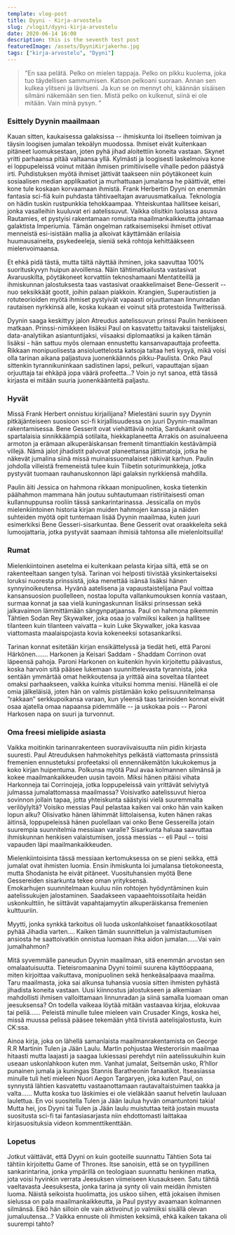 ```yaml
---
template: vlog-post
title: Dyyni - Kirja-arvostelu
slug: /vlogit/dyyni-kirja-arvostelu
date: 2020-06-14 16:00
description: this is the seventh test post
featuredImage: /assets/DyyniKirjakerho.jpg
tags: ["kirja-arvostelu", "Dyyni"]
---
```

>”En saa pelätä.
>Pelko on mielen tappaja. Pelko on pikku kuolema, joka tuo täydellisen sammumisen.
>Katson pelkoani suoraan.
>Annan sen kulkea ylitseni ja lävitseni.
>Ja kun se on mennyt ohi, käännän sisäisen silmäni näkemään sen tien.
>Mistä pelko on kulkenut, siinä ei ole mitään.
>Vain minä pysyn. ”

### Esittely Dyynin maailmaan

Kauan sitten, kaukaisessa galaksissa -- ihmiskunta loi itselleen toimivan ja täysin loogisen jumalan tekoälyn muodossa. Ihmiset eivät kuitenkaan pitäneet luomuksestaan, joten pyhä jihad aloitettiin koneita vastaan. Skynet yritti parhaansa pitää valtaansa yllä. Kylmästi ja loogisesti laskelmoiva kone ei loppupeleissä voinut mitään ihmisen primitiiviselle vihalle pedon päästyä irti. Puhdistuksen myötä ihmiset jättivät taakseen niin pöytäkoneet kuin sosiaalisen median applikaatiot ja murhattuaan jumalansa he päättivät, ettei kone tule koskaan korvaamaan ihmistä.
Frank Herbertin Dyyni on enemmän fantasia sci-fiä kuin puhdasta tähtivaeltajan avaruusmatkailua. Teknologia on hädin tuskin rustpunkkia tehokkaampaa. Yhteiskuntaa hallitsee keisari, jonka vasalleihin kuuluvat eri aatelissuvut. Vaikka olisitkin luolassa asuva Rautamies, et pystyisi rakentamaan romuista maailmankaikkeutta johtamaa galaktista Imperiumia.  Tämän ongelman ratkaisemiseksi ihmiset ottivat menneistä esi-isistään mallia ja alkoivat käyttämään erilaisia huumausaineita, psykedeeleja, sieniä sekä rohtoja kehittääkseen mielenvoimaansa.  

Et ehkä pidä tästä, mutta tältä näyttää ihminen, joka saavuttaa 100% suorituskyvyn huipun aivoillensa.
Näin tähtimatkailusta vastasivat Avaruuskilta, pöytäkoneet korvattiin teknoshamaani Mentatiteillä ja ihmiskunnan jalostuksesta taas vastasivat oraakkelimaiset Bene-Gesserit -- nuo seksikkäät gootit, joihin palaan piakkoin.  Krangien, Superautistien ja rotuteorioiden myötä ihmiset pystyivät vapaasti orjuuttamaan linnunradan rautaisen nyrkkinsä alle, koska kukaan ei voinut sitä protestoida Twitterissä.

Dyynin saaga keskittyy jalon Atreudus aatelissuvun prinssi Paulin henkiseen matkaan.  Prinssi-nimikkeen lisäksi Paul on kasvatettu taitavaksi taistelijaksi, data-analytiikan asiantuntijaksi, viisaaksi diplomaatiksi ja kaiken tämän lisäksi - hän sattuu myös olemaan ennustettu kansanvapauttaja profeetta. Rikkaan monipuolisesta ansioluettelosta katsoja taitaa heti kysyä, mikä voisi olla tarinan aikana paljastuva juonenkäännös pikku-Paulista. Onko Paul sittenkin tyrannikuninkaan sadistinen lapsi, pelkuri, vapauttajan sijaan orjuuttaja tai ehkäpä jopa väärä profeetta…? Voin jo nyt sanoa, että tässä kirjasta ei mitään suuria juonenkäänteitä paljastu.
### Hyvät

Missä Frank Herbert onnistuu kirjailijana? Mielestäni suurin syy Dyynin pitkäjänteiseen suosioon sci-fi kirjallisuudessa on juuri Dyynin-maailman rakentamisessa.  Bene Gesserit ovat viehättäviä noitia, Sardukanit ovat spartalaisia sinnikkäämpiä sotilaita, hiekkaplaneetta Arrakis on asuinalueena armoton ja erämaan alkuperäiskansan fremenit timanttiakin kestävämpiä villejä.  Nämä jalot jihadistit palvovat planeettansa jättimatoja, jotka he näkevät jumalina siinä missä muinaissuomalaiset näkivät karhun. Paulin johdolla villeistä fremeneistä tulee kuin Tiibetin soturimunkkeja, jotka pystyvät tuomaan rauhanuskonnon läpi galaksin nyrkkiensä mahdilla. 

Paulin äiti Jessica on hahmona rikkaan monipuolinen, koska tietenkin päähahmon mammana hän joutuu suhtautumaan ristiriitaisesti oman kullannuppunsa rooliin tässä sankarintarinassa. Jessicalla on myös mielenkiintoinen historia kirjan muiden hahmojen kanssa ja näiden suhteiden myötä opit tuntemaan lisää Dyynin maailmaa, kuten juuri esimerkiksi Bene Gesseri-sisarkuntaa. Bene Gesserit ovat oraakkeleita sekä lumoojattaria, jotka pystyvät saamaan ihmisiä tahtonsa alle mielenloitsuilla! 
### Rumat

Mielenkiintoinen asetelma ei kuitenkaan pelasta kirjaa siltä, että se on rakenteeltaan sangen tylsä. Tarinan voi helposti tiivistää yksinkertaiseksi loruksi nuoresta prinssistä, joka menettää isänsä lisäksi hänen synnyinoikeutensa. Hyvänä aatelisena ja vapaustaistelijana Paul voittaa kansansuosion puollelleen, nostaa lopulta vallankumouksen konnia vastaan, surmaa konnat ja saa vielä kuningaskunnan lisäksi prinsessan sekä jalkavaimon lämmittämään sängynpatjaansa. Paul on hahmona pikemmin Tähtien Sodan Rey Skywalker, joka osaa jo valmiiksi kaiken ja hallitsee tilanteen kuin tilanteen vaivatta – kuin Luke Skywalker, joka kasvaa viattomasta maalaispojasta kovia kokeneeksi sotasankariksi.

Tarinan konnat esitetään kirjan ensikättelyssä ja tiedät heti, että Paroni Härkönen……. Harkonen ja Keisari Saddam - Shaddam Corrinon ovat läpeensä pahoja. Paroni Harkonen on kuitenkin hyvin kirjoitettu päävastus, koska harvoin sitä pääsee lukemaan suunnittelevasta tyrannista, joka sentään ymmärtää omat heikkoutensa ja yrittää aina soveltaa tilanteet omaksi parhaakseen, vaikka kuinka vituiksi homma menisi. Hänellä ei ole omia jälkeläisiä, joten hän on valmis pistämään koko pelisuunnitelmansa ”rakkaan” serkkupoikansa varaan, kun yleensä taas tarinoiden konnat eivät osaa ajatella omaa napaansa pidemmälle -- ja uskokaa pois -- Paroni Harkosen napa on suuri ja turvonnut.
### Oma freesi mielipide asiasta 

Vaikka moitinkin tarinanrakenteen suoraviivaisuutta niin pidin kirjasta suuresti. Paul Atreuduksen hahmokehitys pelkästä viattomasta prinssistä fremenien ennustetuksi profeetaksi oli ennennäkemätön lukukokemus ja koko kirjan huipentuma. Polkunsa myötä Paul avaa kolmannen silmänsä ja kokee maailmankaikkeuden uusin tavoin. Miksi hänen pitäisi vihata Harkonneja tai Corrinojeja, jotka loppupeleissä vain yrittävät selviytyä julmassa jumalattomassa maailmassa? Voisivatko aatelissuvut hieroa sovinnon jollain tapaa, jotta yhteiskunta säästyisi vielä suuremmalta verilöylyltä? Voisiko messias Paul pelastaa kaiken vai onko hän vain kaiken lopun alku? Olisivatko hänen lähimmät liittolaisensa, kuten hänen rakas äitinsä, loppupeleissä hänen puolellaan vai onko Bene Gessereilla jotain suurempia suunnitelmia messiaan varalle? Sisarkunta haluaa saavuttaa ihmiskunnan henkisen valaistumisen, jossa messias -- eli Paul -- toisi vapauden läpi maailmankaikkeuden.

Mielenkiintoisinta tässä messiaan kertomuksessa on se pieni seikka, että jumalat ovat ihmisten luomia. Ensin ihmiskunta loi jumalansa tietokoneesta, mutta Shodanista he eivät pitäneet. Vuosituhansien myötä Bene Gessereiden sisarkunta tekee oman yrityksensä.  
Emokarhujen suunnitelmaan kuuluu niin rohtojen hyödyntäminen kuin aatelissukujen jalostaminen. Saadakseen vapaaehtoissotilaita heidän uskonkulttiin, he siittävät vapahtajamyytin alkuperäiskansa fremenien kulttuuriin.

Myytti, jonka synkkä tarkoitus oli luoda uskonlahkoiset fanaatikkosotilaat pyhää Jihadia varten…. Kaiken tämän suunnittelun ja valmistautumisen ansiosta he saattoivatkin onnistua luomaan ihka aidon jumalan……Vai vain jumalhahmon? 

Mitä syvemmälle paneudun Dyynin maailmaan, sitä enemmän arvostan sen omalaatuisuutta. Tieteisromaanina Dyyni toimii suurena käyttöoppaana, miten kirjoittaa vaikuttava, monipuolinen sekä henkeäsalpaava maailma. Taru maailmasta, joka sai alkunsa tuhansia vuosia sitten ihmisten pyhästä jihadista koneita vastaan. Uusi kiinnostus jalostukseen ja alkemiaan mahdollisti ihmisen valloittamaan linnunradan ja siinä samalla luomaan oman jeesuksensa? On todella vaikeaa löytää mitään vastaavaa kirjaa, elokuvaa tai peliä…… Peleistä minulle tulee mieleen vain Crusader Kings, koska hei, missä muussa pelissä pääsee tekemään yhtä tiivistä aatelisjalostusta, kuin CK:ssa. 

Ainoa kirja, joka on lähellä samanlaista maailmanrakentamista on George R.R Martinin Tulen ja Jään Laulu.  Martin pohjustaa Westerorisin maailmaa hitaasti mutta laajasti ja saagaa lukiessasi perehdyt niin aatelissukuihin kuin useaan uskonlahkoon kuten mm. Vanhat jumalat, Seitsemän usko, R’hllor punainen jumala ja kuningas Stannis Baratheonin fanaatikot. Itseasiassa minulle tuli heti mieleen Nuori Aegon Targaryen, joka kuten Paul, on synnystä lähtien kasvatettu vastaanottamaan rautavaltaistuimen taakka ja valta…… Mutta koska tuo läskimies ei ole vieläkään saanut helvetin lauluaan laulettua. En voi suositella Tulen ja Jään laulua hyvän omantuntoni takia! Mutta hei, jos Dyyni tai Tulen ja Jään laulu muistuttaa teitä jostain muusta suositusta sci-fi tai fantasiasarjasta niin ehdottomasti laittakaa kirjasuosituksia videon kommenttikenttään.
### Lopetus 

Jotkut väittävät, että Dyyni on kuin gooteille suunnattu Tähtien Sota tai tähtiin kirjoitettu Game of Thrones. Itse sanoisin, että se on tyypillinen sankarintarina, jonka ympärillä on teologiaan suunnattu henkinen matka, jota voisi hyvinkin verrata Jeesuksen viimeiseen kiusaukseen.
Satu tähtiä vaeltavasta Jeesuksesta, jonka tarina ja synty oli vain meidän ihmisten luoma. Näistä seikoista huolimatta, jos uskoo siihen, että jokaisen ihmisen sielussa on pala maailmankaikkeutta, ja Paul pystyy avaamaan kolmannen silmänsä. Eikö hän silloin ole vain aktivoinut jo valmiiksi sisällä olevan jumaluutensa…? 
Vaikka ennuste oli ihmisten keksimä, ehkä kaiken takana oli suurempi tahto? 

